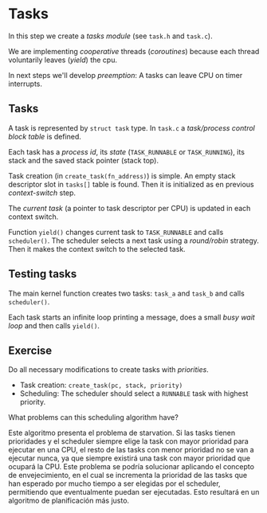 # Tasks

In this step we create a *tasks module* (see `task.h` and `task.c`).

We are implementing *cooperative* threads (*coroutines*) because each thread
voluntarily leaves (*yield*) the cpu.

In next steps we'll develop *preemption*: A tasks can leave CPU on timer
interrupts.

## Tasks

A task is represented by `struct task` type. In `task.c` a *task/process control
block table* is defined.

Each task has a *process id*, its *state* (`TASK_RUNNABLE` or `TASK_RUNNING`),
its stack and the saved stack pointer (stack top).

Task creation (in `create_task(fn_address)`) is simple. An empty stack
descriptor slot in `tasks[]` table is found. Then it is initialized as en
previous *context-switch* step.

The *current task* (a pointer to task descriptor per CPU) is updated in each
context switch.

Function `yield()` changes current task to `TASK_RUNNABLE` and calls
`scheduler()`. The scheduler selects a next task using a *round/robin* strategy.
Then it makes the context switch to the selected task.

## Testing tasks

The main kernel function creates two tasks: `task_a` and `task_b` and calls
`scheduler()`.

Each task starts an infinite loop printing a message, does a small *busy wait
loop* and then calls `yield()`.

## Exercise

Do all necessary modifications to create tasks with *priorities*.

- Task creation: `create_task(pc, stack, priority)`
- Scheduling: The scheduler should select a `RUNNABLE` task with highest
  priority.

What problems can this scheduling algorithm have?

Este algoritmo presenta el problema de starvation. Si las tasks tienen prioridades y el scheduler siempre elige la task con mayor prioridad para ejecutar en una CPU, el resto de las tasks con menor prioridad no se van a ejecutar nunca, ya que siempre existirá una task con mayor prioridad que ocupará la CPU. Este problema se podría solucionar aplicando el concepto de envejecimiento, en el cual se incrementa la prioridad de las tasks que han esperado por mucho tiempo a ser elegidas por el scheduler, permitiendo que eventualmente puedan ser ejecutadas. Esto resultará en un algoritmo de planificación más justo.